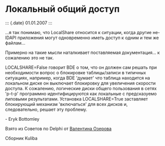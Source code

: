 Локальный общий доступ
======================

::: {.date}
01.01.2007
:::

\...я так понимаю, что LocalShare относится к ситуации, когда другие
не-IDAPI приложения могут одновременно иметь доступ к одним и тем же
файлам\...

Примерно на такие мысли наталкивает поставляемая документация\... к
сожалению это не так.

LOCALSHARE=False говорит BDE о том, что он должен сам решать при
необходимости вопрос о блокировке таблицы/записи в типичных ситуациях,
например, когда BDE \'думает\' что таблица находится на локальном диске
он выключает блокировку для увеличения скорости доступа. К сожалению,
логические диски общего пользования в сетях \'p-t-p\' программно
идентифицируются как локальные с предсказуемо липовыми результатами.
Установка LOCALSHARE=True заставляет блокирующий механизм \'включаться\'
для всех дисков и, следовательно, решает эту проблему.

\- Eryk Bottomley

Взято из Советов по Delphi от [Валентина
Озерова](mailto:mailto:webmaster@webinspector.com)

Сборник Kuliba
